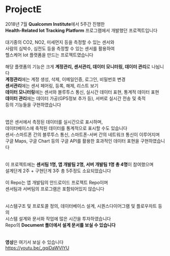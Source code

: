 # ProjectE

2018년 7월 **Qualcomm Institute**에서 5주간 진행한  
**Health-Related Iot Tracking Platform** 프로그램에서 개발했던 프로젝트입니다
<br /><br />
대기중의 CO2, NO2, 미세먼지 등을 측정할 수 있는 센서와  
사람의 심박수, 심전도 등을 측정할 수 있는 센서를 활용하여  
헬스케어 Iot 플랫폼을 만드는 프로젝트였습니다
<br /><br />
해당 플랫폼의 기능은 크게 **계정관리, 센서관리, 데이터 모니터링, 데이터 관리**로 나뉩니다  
**계정관리**에는 계정 생성, 삭제, 이메일인증, 로그인, 비밀번호 변경  
**센서관리**에는 센서 페어링, 등록, 해제, 리스트 보기  
**데이터 모니터링**에는 센서와 블루투스 통신, 실시간 데이터 표현, 통계적 데이터 표현  
**데이터 관리**에는 데이터 가공(GPS정보 추가 등), 서버로 실시간 전송 및 축적  
등의 기능들을 구현하였습니다  
<br /><br />
앱은 센서에서 측정된 데이터를 실시간으로 표시하며,  
데이터베이스에 축적된 데이터를 통계적으로 표시할 수도 있습니다  
센서-스마트폰 간의 블루투스 통신, 스마트폰-서버 간의 네트워크 통신이 이루어지며  
구글 Maps, 구글 Chart 등의 구글 API를 활용한 효과적인 데이터 표현을 구현하였습니다 
<br /><br /><br />
이 프로젝트에는 **센서팀 1명, 앱 개발팀 2명, 서버 개발팀 1명 총 4명**이 참여했으며  
설계단계 2주 + 구현단계 3주 총 5주정도 소요되었습니다
<br /><br />
이 Repo는 앱 개발팀의 안드로이드 프로젝트 Repo이며  
센서팀과 서버팀의 프로그램은 포함되어있지 않습니다
<br /><br /><br />
시스템구조 및 프로토콜 정의, 데이터베이스 설계, 시퀀스다이어그램 및 플로우차트 등의  
시스템 설계와 문서화 작업에 많은 시간을 투자하였습니다  
Repo의 **Document 폴더에서 설계 문서를 보실 수 있습니다** 
<br /><br /><br />
**영상**은 여기서 보실 수 있습니다  
https://youtu.be/_gqiDaWVlYU
